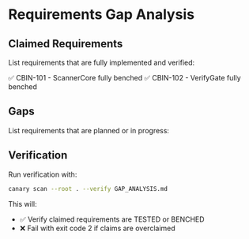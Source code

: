 # Requirements Gap Analysis

## Claimed Requirements

List requirements that are fully implemented and verified:

✅ CBIN-101 - ScannerCore fully benched
✅ CBIN-102 - VerifyGate fully benched

## Gaps

List requirements that are planned or in progress:

## Verification

Run verification with:

```bash
canary scan --root . --verify GAP_ANALYSIS.md
```

This will:
- ✅ Verify claimed requirements are TESTED or BENCHED
- ❌ Fail with exit code 2 if claims are overclaimed

